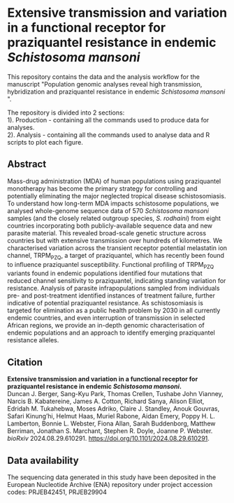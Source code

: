 # Extensive transmission and variation in a functional receptor for praziquantel resistance in endemic *Schistosoma mansoni*
This repository contains the data and the analysis workflow for the manuscript "Population genomic analyses reveal high transmission, hybridization and praziquantel resistance in endemic *Schistosoma mansoni* ".

The repository is divided into 2 sections:  
1). Production - containing all the commands used to produce data for analyses.  
2). Analysis - containing all the commands used to analyse data and R scripts to plot each figure. 

## Abstract
Mass-drug administration (MDA) of human populations using praziquantel monotherapy has become the primary strategy for controlling and potentially eliminating the major neglected tropical disease schistosomiasis. To understand how long-term MDA impacts schistosome populations, we analysed whole-genome sequence data of 570 *Schistosoma mansoni* samples (and the closely related outgroup species, *S. rodhaini*) from eight countries incorporating both publicly-available sequence data and new parasite material. This revealed broad-scale genetic structure across countries but with extensive transmission over hundreds of kilometres. We characterised variation across the transient receptor potential melastatin ion channel, TRPM<sub>PZQ</sub>, a target of praziquantel, which has recently been found to influence praziquantel susceptibility. Functional profiling of TRPM<sub>PZQ</sub> variants found in endemic populations identified four mutations that reduced channel sensitivity to praziquantel, indicating standing variation for resistance. Analysis of parasite infrapopulations sampled from individuals pre- and post-treatment identified instances of treatment failure, further indicative of potential praziquantel resistance. As schistosomiasis is targeted for elimination as a public health problem by 2030 in all currently endemic countries, and even interruption of transmission in selected African regions, we provide an in-depth genomic characterisation of endemic populations and an approach to identify emerging praziquantel resistance alleles.


## Citation
**Extensive transmission and variation in a functional receptor for praziquantel resistance in endemic *Schistosoma mansoni*.**\
Duncan J. Berger, Sang-Kyu Park, Thomas Crellen, Tushabe John Vianney, Narcis B. Kabatereine, James A. Cotton, Richard Sanya, Alison Elliot, Edridah M. Tukahebwa, Moses Adriko, Claire J. Standley, Anouk Gouvras, Safari Kinung’hi, Helmut Haas, Muriel Rabone, Aidan Emery, Poppy H. L. Lamberton, Bonnie L. Webster, Fiona Allan, Sarah Buddenborg, Matthew Berriman, Jonathan S. Marchant, Stephen R. Doyle, Joanne P. Webster. *bioRxiv* 2024.08.29.610291. https://doi.org/10.1101/2024.08.29.610291.

## Data availability
The sequencing data generated in this study have been deposited in the European Nucleotide Archive (ENA) repository under project accession codes: PRJEB42451, PRJEB29904
